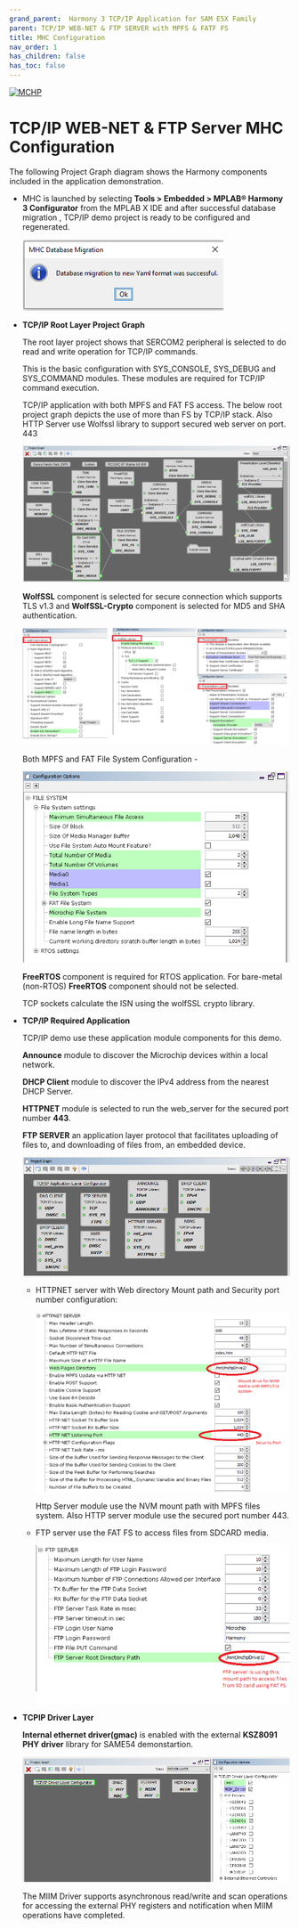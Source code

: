```yaml
---
grand_parent:  Harmony 3 TCP/IP Application for SAM E5X Family
parent: TCP/IP WEB-NET & FTP SERVER with MPFS & FATF FS
title: MHC Configuration
nav_order: 1
has_children: false
has_toc: false
---
```

[![MCHP](https://www.microchip.com/ResourcePackages/Microchip/assets/dist/images/logo.png)](https://www.microchip.com)

# TCP/IP WEB-NET & FTP Server MHC Configuration

The following Project Graph diagram shows the Harmony components included in the application demonstration.

* MHC is launched by selecting **Tools > Embedded > MPLAB® Harmony 3 Configurator** from the MPLAB X IDE and after successful database migration , TCP/IP demo project is ready to be configured and regenerated.

    ![tcpip_same54_project](images/database_migration_successful.png)

* **TCP/IP Root Layer Project Graph**

  The root layer project shows that SERCOM2 peripheral is selected to do read and write operation for TCP/IP commands.

  This is the basic configuration with SYS_CONSOLE, SYS_DEBUG and SYS_COMMAND modules. These modules are required for TCP/IP command execution.

  TCP/IP application with both MPFS and FAT FS access. The below root project graph depicts the use of more than FS by TCP/IP stack. Also HTTP Server use Wolfssl library to support secured web server on port. 443

  ![tcpip_same54_project](images/tcpip_nvm_sdcard_acceess_required_root.png)

  **WolfSSL** component is selected for secure connection which supports TLS v1.3 and **WolfSSL-Crypto** component is  selected for MD5 and SHA authentication.

  ![tcpip_same54_project](images/wolfssl_demo_required_configuration.png)
  
  Both MPFS and FAT File System Configuration -

  ![tcpip_same54_project](images/FileSystem_configuration.png)
  
  **FreeRTOS** component is required for RTOS application. For bare-metal (non-RTOS) **FreeRTOS** component should not be selected.

  TCP sockets calculate the ISN using the wolfSSL crypto library. 

* **TCP/IP Required Application**

    TCP/IP demo use these application module components for this demo. 
    
    **Announce** module to discover the Microchip devices within a local network.

    **DHCP Client** module to discover the IPv4 address from the nearest DHCP Server.
    
    **HTTPNET** module is selected to run the web_server for the secured port number **443**.

    **FTP SERVER** an application layer protocol that facilitates uploading of files to, and downloading of files from, an embedded device.     

    ![tcpip_same54_project](images/tcpip_app_module_selected.png)

    * HTTPNET server with Web directory Mount path and Security port number configuration:

      ![tcpip_web_ftp_server_project](images/APPS_WEB_FATFS_HTTP_Config.png)

      Http Server module use the NVM mount path with MPFS files system. Also HTTP server module use the secured port number 443.

    * FTP server use the FAT FS to access files from SDCARD media.

      ![tcpip_web_ftp_server_project](images/APPS_WEB_FATFS_FS_Config.png)

* **TCPIP Driver Layer**

  **Internal ethernet driver(gmac)** is enabled with the external **KSZ8091 PHY driver** library for SAME54 demonstartion. 

  ![tcpip_same54_project](images/tcpip_driver_component.png)

  The MIIM Driver supports asynchronous read/write and scan operations for accessing the external PHY registers and notification when MIIM operations have completed.
